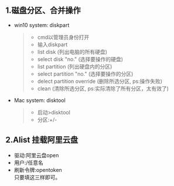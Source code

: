 ## 1.磁盘分区、合并操作  
- win10 system: diskpart  
    >- cmd以管理员身份打开
    >- 输入diskpart
    >- list disk (列出电脑的所有硬盘)
    >- select disk "no."  (选择要操作的硬盘)
    >- list partition  (列出硬盘内的分区)
    >- select partition "no."  (选择要操作的分区)
    >- delect partition override  (删除所选分区, ps:操作失败)
    >- clean    (清除所选分区, ps:实际清除了所有分区，太有效了)  
- Mac system: disktool
    >- 启动>disktool
    >- 分区:+/-

## 2.Alist 挂载阿里云盘
- 驱动:阿里云盘open
- 用户:/任意名
- 刷新令牌:opentoken  
只要填这三样即可。

